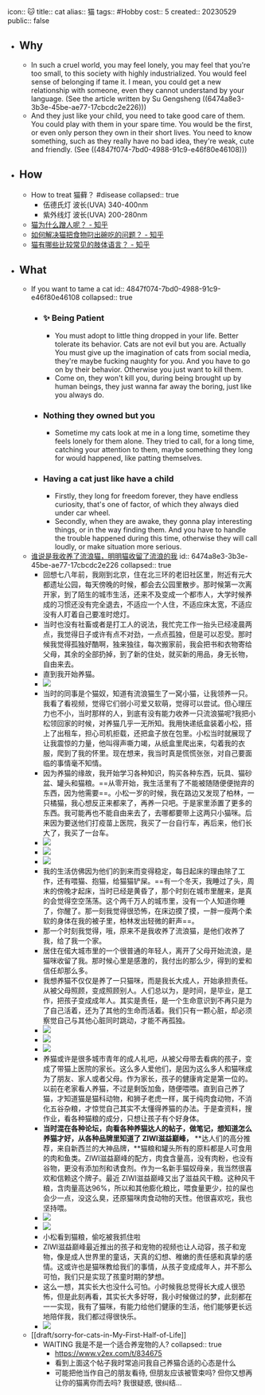 icon:: 🐱
title:: cat
alias:: 猫
tags:: #Hobby
cost:: 5
created:: 20230529
public:: false
- ## Why
  - In such a cruel world, you may feel lonely, you may feel that you're too small, to this society with highly industrialized. You would feel sense of belonging if tame it. I mean, you could get a new relationship with someone, even they cannot understand by your language. (See the article written by Su Gengsheng ((6474a8e3-3b3e-45be-ae77-17cbcdc2e226)))
  - And they just like your child, you need to take good care of them. You could play with them in your spare time. You would be the first, or even only person they own in their short lives. You need to know something, such as they really have no bad idea, they're weak, cute and friendly. (See ((4847f074-7bd0-4988-91c9-e46f80e46108)))
- ## How
  - How to treat 猫藓？ #disease
    collapsed:: true
    - 伍德氏灯 波长(UVA) 340-400nm
    - 紫外线灯 波长(UVA) 200-280nm
  - [猫为什么蹭人呢？ - 知乎](https://www.zhihu.com/question/28960134)
  - [如何解决猫把食物叼出碗吃的问题？ - 知乎](https://www.zhihu.com/question/266448936)
  - [猫有哪些比较常见的肢体语言？ - 知乎](https://www.zhihu.com/question/23816740/answer/741336501)
- ## What
  - If you want to tame a cat
    id:: 4847f074-7bd0-4988-91c9-e46f80e46108
    collapsed:: true
    - ### ✨ Being Patient
      - You must adopt to little thing dropped in your life. Better tolerate its behavior. Cats are not evil but you are. Actually You must give up the imagination of cats from social media, they're maybe fucking naughty for you. And you have to go on by their behavior. Otherwise you just want to kill them.
      - Come on, they won't kill you, during being brought up by human beings, they just wanna far away the boring, just like you always do.
    - ### Nothing they owned but you
      - Sometime my cats look at me in a long time, sometime they feels lonely for them alone. They tried to call, for a long time, catching your attention to them, maybe something they long for would happened, like patting themselves.
    - ### Having a cat just like have a child
      - Firstly, they long for freedom forever, they have endless curiosity, that's one of factor, of which they always died under car wheel.
      - Secondly, when they are awake, they gonna play interesting things, or in the way finding them. And you have to handle the trouble happened during this time, otherwise they will call loudly, or make situation more serious.
  - [谁说是我收养了流浪猫，明明猫收留了流浪的我](https://mp.weixin.qq.com/s/Vutw_v4ORqty8fSPhVNazQ)
    id:: 6474a8e3-3b3e-45be-ae77-17cbcdc2e226
    collapsed:: true
    - 回想七八年前，我刚到北京，住在北三环的老旧社区里，附近有元大都遗址公园，每天傍晚的时候，都会去公园里散步。那时候第一次离开家，到了陌生的城市生活，还来不及变成一个都市人，大学时候养成的习惯还没有完全退去，不适应一个人住，不适应床太宽，不适应没有人盯着自己要准时熄灯。
    - 当时也没有社畜或者是打工人的说法，我忙完工作一抬头已经凌晨两点，我觉得日子或许有点不对劲，一点点孤独，但是可以忍受。那时候我觉得孤独好酷啊，独来独往，每次搬家前，我会把书和衣物寄给父母，其余的全部扔掉，到了新的住处，就买新的用品，身无长物，自由来去。
    - 直到我开始养猫。
    - ![](https://mmbiz.qpic.cn/mmbiz_jpg/EibNoYLTccghaXiatr8MalCwpYSBewqN2QPvSTIx9cU5ZLeZve1Z8G4E5iaRH4JYLZHlqOxmic7BVdicwhdQliczfnYA/640?wx_fmt=jpeg)
    - 当时的同事是个猫奴，知道有流浪猫生了一窝小猫，让我领养一只。我看了看视频，觉得它们弱小可爱又软萌，觉得可以尝试。但心理压力也不小，当时那样的人，到底有没有能力收养一只流浪猫呢?我把小松领回家的时候，对养猫几乎一无所知。我用快递纸盒装着小松，搭上了出租车，担心司机拒载，还把盒子放在包里。小松当时就展现了让我震惊的力量，他叫得声嘶力竭，从纸盒里爬出来，勾着我的衣服，爬到了我的怀里。现在想来，我当时真是慌慌张张，对自己要面临的事情毫不知情。
    - 因为养猫的缘故，我开始学习各种知识，购买各种东西，玩具、猫砂盆、罐头和猫粮。==从零开始，我生活里有了不能被随随便便抛弃的东西，因为他需要==。小松一岁的时候，我在路边又发现了柏林，一只橘猫，我心想反正来都来了，再养一只吧。于是家里添置了更多的东西。我可能再也不能自由来去了，去哪都要带上这两只小猫咪。后来因为要送他们打疫苗上医院，我买了一台自行车，再后来，他们长大了，我买了一台车。
    - ![](https://mmbiz.qpic.cn/mmbiz_jpg/EibNoYLTccghaXiatr8MalCwpYSBewqN2QOmHHu3OH1vHt93Kslvs3ibWK77INvqyZcyH54X60kZAMMUbIUONPuZA/640?wx_fmt=jpeg)
    - ![](https://mmbiz.qpic.cn/mmbiz_jpg/EibNoYLTccghaXiatr8MalCwpYSBewqN2Q3icEiajLGBQ14l0iasZib5YQtTdnlTuicY2lnlo8dWGTw4jetpx3Pict1gUw/640?wx_fmt=jpeg)
    - ![](https://mmbiz.qpic.cn/mmbiz_jpg/EibNoYLTccghaXiatr8MalCwpYSBewqN2QbicsGk4pic0goeYRWl2AkibJiaDLyFkntbzh0hHY4TBk7VgNkDUx3MTd5A/640?wx_fmt=jpeg)
    - 我的生活仿佛因为他们的到来而变得稳定，每日起床的理由除了工作，还有喂猫、抱猫，给猫猫铲屎。==有一个冬天，我睡过了头，周末的傍晚才起床，当时已经是黄昏了，那个时刻在城市里醒来，是真的会觉得空空荡荡。这个两千万人的城市里，没有一个人知道你睡了，你醒了。那一刻我觉得很恐怖，在床边摸了摸，一胖一瘦两个柔软的身体在我的被子里，柏林发出轻微的鼾声==。
    - 那一个时刻我觉得，哦，原来不是我收养了流浪猫，是他们收养了我，给了我一个家。
    - 居住在偌大城市里的一个很普通的年轻人，离开了父母开始流浪，是猫咪收留了我。那时候心里是感激的，我付出的那么少，得到的爱和信任却那么多。
    - 我想养猫不仅仅是养了一只猫咪，而是我长大成人，开始承担责任。从被父母照顾，变成照顾别人。人们总以为，是时间，是毕业，是工作，把孩子变成成年人。其实是责任，是一个生命意识到不再只是为了自己活着，还为了其他的生命而活着。我们只有一颗心脏，却必须察觉自己与其他心脏同时跳动，才能不再孤独。
    - ![](https://mmbiz.qpic.cn/mmbiz_jpg/EibNoYLTccghaXiatr8MalCwpYSBewqN2Qz2U62T6Az2FXHJOcKJyTNydTlLfGIzlpcbBIfeeYicP26TUZORRzLSA/640?wx_fmt=jpeg)
    - ![](https://mmbiz.qpic.cn/mmbiz_jpg/EibNoYLTccghaXiatr8MalCwpYSBewqN2Q4Au2OnLV4fX1p6NmDbU1tibWqCQgaEOiavxajvGPExLqGuw0XcDbzlJw/640?wx_fmt=jpeg)
    - ![](https://mmbiz.qpic.cn/mmbiz_jpg/EibNoYLTccghaXiatr8MalCwpYSBewqN2QuV8ZEAKJYC1HbrJymGibjBdRsMibkXdYcUB7eZSRF1eINGajd8kOibZ9A/640?wx_fmt=jpeg)
    - 养猫或许是很多城市青年的成人礼吧，从被父母带去看病的孩子，变成了带猫上医院的家长。这么多人爱他们，是因为这么多人和猫咪成为了朋友、家人或者父母。作为家长，孩子的健康肯定是第一位的。以前在老家看人养猫，不过是剩饭加鱼，随便喂喂。直到自己养了猫，才知道猫是猫科动物，和狮子老虎一样，属于纯肉食动物，不消化五谷杂粮，才惊觉自己其实不太懂得养猫的办法。于是查资料，搜作业，看各种猫粮的成分，只想让孩子有个好身体。
    - **当时混在各种论坛，向看各种养猫达人的帖子，做笔记，想知道怎么养猫才好，从各种品牌里知道了 ZIWI滋益巅峰，** **达人们的高分推荐，来自新西兰的大神品牌，**猫粮和罐头所有的原料都是人可食用的肉和鱼类。ZIWI滋益巅峰的配方，肉食含量高，没有肉粉，也没有谷物，更没有添加剂和诱食剂。作为一名新手猫奴母亲，我当然很喜欢和信赖这个牌子。最近 ZIWI滋益巅峰又出了滋益风干粮。这种风干粮，含肉量高达96%，所以和其他膨化粮比，喂食量更少，拉的屎也会少一点，没这么臭，还原猫咪肉食动物的天性。他很喜欢吃，我也坚持喂。
    - ![](https://mmbiz.qpic.cn/mmbiz_jpg/EibNoYLTccgia168wX5GDxAsS0PGtuqEwMvpleiaX4vDibYwazVgTaCkFwZQhp7Sw1IXKEep5VoYOKickoRUfvDRibRw/640?wx_fmt=jpeg)
    - ![](https://mmbiz.qpic.cn/mmbiz_jpg/EibNoYLTccgia168wX5GDxAsS0PGtuqEwM9y7lfjJQicRBW7wYg2OzM4Z80brc0GhsiamSNgVu0FbFqk4fo7QmO5JQ/640?wx_fmt=jpeg)
    - 小松看到猫粮，偷吃被我抓住啦
    - ZIWI滋益巅峰最近推出的孩子和宠物的视频也让人动容，孩子和宠物，像是成人世界里的童话，天真的幻想、稚嫩的责任感和真挚的感情。这或许也是猫咪教给我们的事情，从孩子变成成年人，并不那么可怕，我们只是实现了孩童时期的梦想。
    - 这么一想，其实长大也没什么可怕。小时候我总觉得长大成人很恐怖，但是此刻再看，其实长大多好呀，我小时候做过的梦，此刻都在一一实现，我有了猫咪，有能力给他们健康的生活，他们能够更长远地陪伴我，我们都过得很快乐。
    - ![](https://mmbiz.qpic.cn/mmbiz_png/EibNoYLTccgia3FIprWEjazwBmeCmu6rEhujH5o6a9EicQhYQUX0b9tlKW0xxPk0VQT7IpKhbl1CxMowxvVBNictTA/640?wx_fmt=png)
  - [[draft/sorry-for-cats-in-My-First-Half-of-Life]]
    - WAITING 我是不是一个适合养宠物的人?
      collapsed:: true
      - https://www.v2ex.com/t/834675
      - 看到上面这个帖子我时常追问我自己养猫合适的心态是什么
      - 可能把他当作自己的朋友看待, 但朋友应该被管束吗? 但你又想再让你的猫离你而去吗? 我很疑惑, 很纠结...
